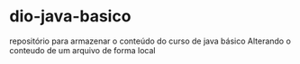 # dio-java-basico
repositório para armazenar o conteúdo do curso de java básico
Alterando o conteudo de um arquivo de forma local